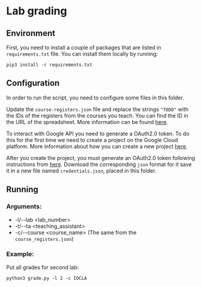 # Lab grading

## Environment

First, you need to install a couple of packages that are listed in `requirements.txt` file.
You can install them locally by running:

```
pip3 install -r requirements.txt
```

## Configuration

In order to run the script, you need to configure some files in this folder.

Update the `course-registers.json` file and replace the strings `"TODO"` with the IDs of the registers from the courses you teach.
You can find the ID in the URL of the spreadsheet.
More information can be found [here](https://developers.google.com/sheets/api/guides/concepts).

To interact with Google API you need to generate a OAuth2.0 token.
To do this for the first time we need to create a project on the Google Cloud platform.
More information about how you can create a new project [here](https://cloud.google.com/resource-manager/docs/creating-managing-projects).

After you create the project, you must generate an OAuth2.0 token following instructions from [here](https://support.google.com/cloud/answer/6158849?hl=en).
Download the corresponding `json` format for it save it in a new file named `credentials.json`, placed in this folder.

## Running

### Arguments:

- -l/--lab <lab_number>
- -t/--ta <teaching_assistant>
- -c/--course <course_name> (The same from the `course_registers.json`)

### Example:

Put all grades for second lab:

```
python3 grade.py -l 2 -c IOCLA
```
